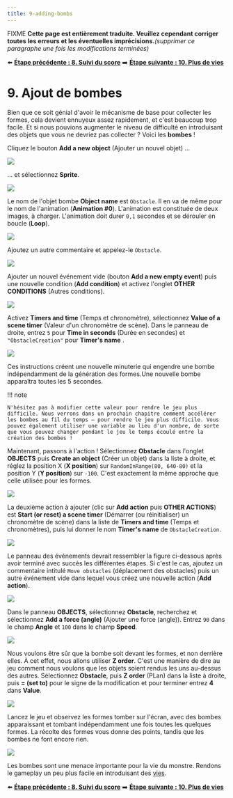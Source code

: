 ```yaml
---
title: 9-adding-bombs
---
```

FIXME **Cette page est entièrement traduite. Veuillez cependant corriger toutes les erreurs et les éventuelles imprécisions.**_(supprimer ce paragraphe une fois les modifications terminées)_

⬅️ **[Étape précédente : 8. Suivi du score](/fr/gdevelop5/tutorials/geometry-monster/8-tracking-score)** ➡️ **[Étape suivante : 10. Plus de vies](/fr/gdevelop5/tutorials/geometry-monster/10-more-lives)**

# 9. Ajout de bombes

Bien que ce soit génial d'avoir le mécanisme de base pour collecter les formes, cela devient ennuyeux assez rapidement, et c'est beaucoup trop facile. Et si nous pouvions augmenter le niveau de difficulté en introduisant des objets que vous ne devriez pas collecter ? Voici les **bombes** !

Cliquez le bouton **Add a new object** (Ajouter un nouvel objet) ...

![](/gdevelop5/tutorials/geometry-monster/122.png)

... et sélectionnez **Sprite**.

![](/gdevelop5/tutorials/geometry-monster/123.png)

Le nom de l'objet bombe **Object name** est `Obstacle`. Il en va de même pour le nom de l'animation (**Animation \#0**). L'animation est constituée de deux images, à charger. L'animation doit durer `0,1` secondes et se dérouler en boucle (**Loop**).

![](/gdevelop5/tutorials/geometry-monster/124.png)

Ajoutez un autre commentaire et appelez-le `Obstacle`.

![](/gdevelop5/tutorials/geometry-monster/125.png)

Ajouter un nouvel événement vide (bouton **Add a new empty event**) puis une nouvelle condition (**Add condition**) et activez l'onglet **OTHER CONDITIONS** (Autres conditions).

![](/gdevelop5/tutorials/geometry-monster/127.png)

Activez **Timers and time** (Temps et chronomètre), sélectionnez **Value of a scene timer** (Valeur d'un chronomètre de scène). Dans le panneau de droite, entrez `5` pour **Time in seconds** (Durée en secondes) et `"ObstacleCreation"` pour **Timer's name** .

![](/gdevelop5/tutorials/geometry-monster/128.png)

Ces instructions créent une nouvelle minuterie qui engendre une bombe indépendamment de la génération des formes.Une nouvelle bombe apparaîtra toutes les 5 secondes.

!!! note

    N'hésitez pas à modifier cette valeur pour rendre le jeu plus difficile. Nous verrons dans un prochain chapitre comment accélérer les bombes au fil du temps – pour rendre le jeu plus difficile. Vous pouvez également utiliser une variable au lieu d'un nombre, de sorte que vous pouvez changer pendant le jeu le temps écoulé entre la création des bombes !

Maintenant, passons à l'action ! Sélectionnez **Obstacle** dans l'onglet **OBJECTS** puis **Create an object** (Créer un objet) dans la liste à droite, et réglez la position X (**X position**) sur `RandomInRange(80, 640-80)` et la position Y (**Y position**) sur `-100`. C'est exactement la même approche que celle utilisée pour les formes.

![](/gdevelop5/tutorials/geometry-monster/129.png)

La deuxième action à ajouter (clic sur **Add action** puis **OTHER ACTIONS**) est **Start (or reset) a scene timer** (Démarrer (ou réinitialiser) un chronomètre de scène) dans la liste de **Timers and time** (Temps et chronomètres), puis lui donner le nom **Timer's name** de `ObstacleCreation`.

![](/gdevelop5/tutorials/geometry-monster/131.png)

Le panneau des événements devrait ressembler la figure ci-dessous après avoir terminé avec succès les différentes étapes. Si c'est le cas, ajoutez un commentaire intitulé `Move obstacles` (déplacement des obstacles) puis un autre événement vide dans lequel vous créez une nouvelle action (**Add action**).

![](/gdevelop5/tutorials/geometry-monster/132.png)

Dans le panneau **OBJECTS**, sélectionnez **Obstacle**, recherchez et sélectionnez **Add a force (angle)** (Ajouter une force (angle)). Entrez `90` dans le champ **Angle** et `100` dans le champ **Speed**.

![](/gdevelop5/tutorials/geometry-monster/133.png)

Nous voulons être sûr que la bombe soit devant les formes, et non derrière elles. À cet effet, nous allons utiliser **Z order**. C'est une manière de dire au jeu comment nous voulons que les objets soient rendus les uns au-dessus des autres. Sélectionnez **Obstacle**, puis **Z order** (PLan) dans la liste à droite, puis **= (set to)** pour le signe de la modification et pour terminer entrez **4** dans **Value**.

![](/gdevelop5/tutorials/geometry-monster/134.png)

Lancez le jeu et observez les formes tomber sur l'écran, avec des bombes apparaissant et tombant indépendamment une fois toutes les quelques formes. La récolte des formes vous donne des points, tandis que les bombes ne font encore rien.

![](/gdevelop5/tutorials/geometry-monster/135.png)

Les bombes sont une menace importante pour la vie du monstre. Rendons le gameplay un peu plus facile en introduisant des [vies](/gdevelop5/tutorials/geometry-monster/10-more-lives).

⬅️ **[Étape précédente : 8. Suivi du score](/fr/gdevelop5/tutorials/geometry-monster/8-tracking-score)** ➡️ **[Étape suivante : 10. Plus de vies](/fr/gdevelop5/tutorials/geometry-monster/10-more-lives)**
